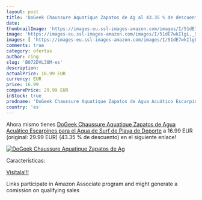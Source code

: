 ```yaml
---
layout: post
title: 'DoGeek Chaussure Aquatique Zapatos de Ag al 43.35 % de descuento'
date: 
thumbnailImage: 'https://images-eu.ssl-images-amazon.com/images/I/51dE7wkIlgL._SL200_.jpg'
image: 'https://images-eu.ssl-images-amazon.com/images/I/51dE7wkIlgL._SL200_.jpg'
images: [ 'https://images-eu.ssl-images-amazon.com/images/I/51dE7wkIlgL._SL200_.jpg' ]
comments: true
category: ofertas
author: ring
slug: 'B072DVL38M-es'
description:
actualPrice: 16.99 EUR
currency: EUR
price: 16.99
comparePrice: 29.99 EUR
inStock: true
prodname: 'DoGeek Chaussure Aquatique Zapatos de Agua Acuático Escarpines para el Agua de Surf de Playa de Deporte'
country: 'es'
---
```


Ahora mismo tienes [DoGeek Chaussure Aquatique Zapatos de Agua Acuático Escarpines para el Agua de Surf de Playa de Deporte](https://www.amazon.es/dp/B072DVL38M/?tag=tolees-21) a 16.99 EUR (original: 29.99 EUR) (43.35 %  de descuento) en el siguiente enlace!

[![DoGeek Chaussure Aquatique Zapatos de Ag](https://images-eu.ssl-images-amazon.com/images/I/51dE7wkIlgL._SL200_.jpg)](https://www.amazon.es/dp/B072DVL38M/?tag=tolees-21)

Características:


[Visítala!!!](https://www.amazon.es/dp/B072DVL38M/?tag=tolees-21)

Links participate in Amazon Associate program and might generate a comission on qualifying sales
